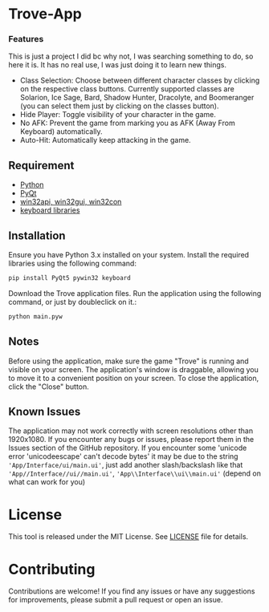 # Trove-App
### Features

This is just a project I did bc why not, I was searching something to do, so here it is. It has no real use, I was just doing it to learn new things.

- Class Selection: Choose between different character classes by clicking on the respective class buttons. Currently supported classes are Solarion, Ice Sage, Bard, Shadow Hunter, Dracolyte, and Boomeranger (you can select them just by clicking on the classes button).
- Hide Player: Toggle visibility of your character in the game.
- No AFK: Prevent the game from marking you as AFK (Away From Keyboard) automatically.
- Auto-Hit: Automatically keep attacking in the game.

## Requirement

- [Python](https://www.python.org/)
- [PyQt](https://pypi.org/project/PyQt5/)
- [win32api, win32gui, win32con](https://pypi.org/project/pywin32/) 
- [keyboard libraries](https://pypi.org/project/keyboard/)
 
## Installation

Ensure you have Python 3.x installed on your system.
Install the required libraries using the following command:
```sh
pip install PyQt5 pywin32 keyboard
```

Download the Trove application files.
Run the application using the following command, or just by doubleclick on it.:
```sh
python main.pyw
```


## Notes
Before using the application, make sure the game "Trove" is running and visible on your screen.
The application's window is draggable, allowing you to move it to a convenient position on your screen.
To close the application, click the "Close" button.

## Known Issues
The application may not work correctly with screen resolutions other than 1920x1080.
If you encounter any bugs or issues, please report them in the Issues section of the GitHub repository.
If you encounter some 'unicode error 'unicodeescape' can't decode bytes' it may be due to the string `'App/Interface/ui/main.ui'`, just add another slash/backslash like that `'App//Interface//ui//main.ui'`, `'App\\Interface\\ui\\main.ui'` (depend on what can work for you)
# License
This tool is released under the MIT License. See [LICENSE](https://github.com/Kagamiie/Python-Mini-Projects/blob/afe6d60762ad3e834578d1998c144c06be8ce26d/LICENSE) file for details.

# Contributing
Contributions are welcome! If you find any issues or have any suggestions for improvements, please submit a pull request or open an issue.

<br>
